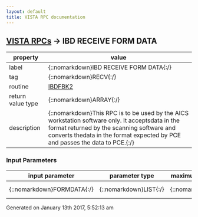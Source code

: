 ```yaml
---
layout: default
title: VISTA RPC documentation
---
```




## [VISTA RPCs](TableOfContent.md) &#8594; IBD RECEIVE FORM DATA 

 property | value 
--- | --- 
 label | {::nomarkdown}IBD RECEIVE FORM DATA{:/}
 tag | {::nomarkdown}RECV{:/}
 routine | [IBDFBK2](http://code.osehra.org/dox/Routine_IBDFBK2_source.html)
 return value type | {::nomarkdown}ARRAY{:/}
 description | {::nomarkdown}This RPC is to be used by the AICS workstation software only.  It acceptsdata in the format returned by the scanning software and converts thedata in the format expected by PCE and passes the data to PCE.{:/}

### Input Parameters

| input parameter | parameter type | maximum data length | required | description | 
| --- | --- | --- | --- | --- | 
| {::nomarkdown}FORMDATA{:/} | {::nomarkdown}LIST{:/} | {::nomarkdown}245{:/} | {::nomarkdown}true{:/} | {::nomarkdown}This is the input data.{:/} | 




 Generated on January 13th 2017, 5:52:13 am